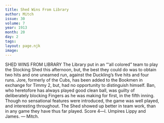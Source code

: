 ```yaml
---
title: Shed Wins From Library
author: Mitch
issue: 30
volume: 7
year: 1913
month: 20
day: 2
tags:
layout: page.njk
image:
---
```

SHED WINS FROM LIBRARY   The Library put in an “‘all colored” team to play the Stocking Shed this afternoon, but, the best they could do was to obtain two hits and one unearned run, against the Duckling’s five hits and four runs. Jore, formerly of the Cubs, has been added to the Bookmen in exchange for Timmy 2, but, had no opportunity to distinguish himself. Ban, who heretofore has always played good clean ball, was guilty of deliberately blocking Fingers as he was making for first, in the fifth inning. Though no sensational features were introduced, the game was well played, and interesting throughout. The Shed showed up better in team work, than in any game they have thus far played. Score 4—l. Umpires Lippy and James. — Mitch. 

